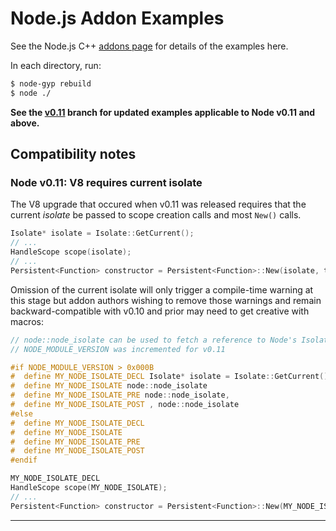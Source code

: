 Node.js Addon Examples
======================

See the Node.js C++ [addons page](http://nodejs.org/docs/latest/api/addons.html) for details of the examples here.

In each directory, run:

```sh
$ node-gyp rebuild
$ node ./
```

**See the [v0.11](https://github.com/rvagg/node-addon-examples/tree/v0.11/) branch for updated examples applicable to Node v0.11 and above.**

## Compatibility notes

### Node v0.11: V8 requires current isolate

The V8 upgrade that occured when v0.11 was released requires that the current *isolate* be passed to scope creation calls and most `New()` calls.

```c++
Isolate* isolate = Isolate::GetCurrent();
// ...
HandleScope scope(isolate);
// ...
Persistent<Function> constructor = Persistent<Function>::New(isolate, tpl->GetFunction());
```

Omission of the current isolate will only trigger a compile-time warning at this stage but addon authors wishing to remove those warnings and remain backward-compatible with v0.10 and prior may need to get creative with macros:

```c++
// node::node_isolate can be used to fetch a reference to Node's Isolate
// NODE_MODULE_VERSION was incremented for v0.11

#if NODE_MODULE_VERSION > 0x000B
#  define MY_NODE_ISOLATE_DECL Isolate* isolate = Isolate::GetCurrent();
#  define MY_NODE_ISOLATE node::node_isolate
#  define MY_NODE_ISOLATE_PRE node::node_isolate, 
#  define MY_NODE_ISOLATE_POST , node::node_isolate 
#else
#  define MY_NODE_ISOLATE_DECL
#  define MY_NODE_ISOLATE
#  define MY_NODE_ISOLATE_PRE
#  define MY_NODE_ISOLATE_POST
#endif

MY_NODE_ISOLATE_DECL
HandleScope scope(MY_NODE_ISOLATE);
// ...
Persistent<Function> constructor = Persistent<Function>::New(MY_NODE_ISOLATE_PRE tpl->GetFunction());
```

----------------------------------------------------
